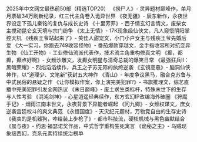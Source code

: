 2025年中文网文最热前50部（精选TOP20）
《捞尸人》- 灵异题材巅峰作，单月月票破34万刷新纪录，红三代主角卷入诡异世界
《夜无疆》- 辰东新作，永夜世界设定下孤儿秦铭的复仇与成长史诗
《十里芳菲》- 西子情玄幻言情文，废柴女主搅动昆仑玄天境与宗门纷争
《太上无情》- 17K现象级仙侠文，凡人窥悟阴阳掌控天机
《残疾王爷站起来了》- 笑佳人甜宠文，小门小户女主与残疾王爷先婚后爱
《大一实习，你跑去749收容怪物》- 番茄爆款穿越文，金手指收容所对抗变异生物
《仙工开物》- 工业修仙流派代表作，技术流主角重构修真文明
《癫，都癫，癫点好啊》- 女频沙雕文，发癫女明星与清奇总裁的爆笑日常
《最强狂兵Ⅱ：黑暗荣耀》- 烈焰滔滔续作，兵王之子苏无际的纨绔逆袭
《玄镜高悬》- 脑洞仙侠神作，以“道理少、文笔新”获封五大神作
《青山》- 年度争议黑马，融合克苏鲁与中式民俗的悬疑之作
《让你模拟作案，你上演完美犯罪?》- 书旗推理文，综艺直播中完美犯罪引发全网热议
《末日巅峰》- 废土求生类标杆，特殊末世下的生存与人性考验
《混沌剑神》- 心星逍遥经典续作，东方玄幻IP改编海外破圈
《狩魔手记》- 烟雨江南末世文，永夜背景下异能者崛起
《问九卿》- 女频权谋文，庶女逆袭宫廷权斗的爽文典范
《永恒国度》- 天灾纪元题材，万物竞自由的生存史诗
《我卖的是机器狗，咋给装上步枪了》- 都市科技流，硬核机械与黑色幽默结合
《晨与夜》- 约恩·福瑟诺奖作品，中式哲学重构生死寓言
《诡秘之主》- 乌贼现象级西幻，克系元素持续统治榜单
